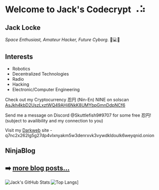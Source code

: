 # Welcome to Jack's Codecrypt ⠠⠵
## Jack Locke
*Space Enthusiast, Amateur Hacker, Future Cyborg.* 🚀💻🤖

## Interests
- Robotics
- Decentralized Technologies
- Radio
- Hacking
- Electronic/Computer Engineering 

Check out my Cryptocurrency 忍円 (Nin-En) NINE on solscan
[AsJkh4kbD2UszLxztWQ49AHj6NkK8UMYbpGmnDdpNCf6](https://solscan.io/token/AsJkh4kbD2UszLxztWQ49AHj6NkK8UMYbpGmnDdpNCf6)

Send me a message on Discord @Skuttlefish9#9707 for some free 忍円! 
(subject to availibility and my connection to you)

Visit my [Darkweb](q7nc2x262lg5g27dp4vlxnyakm5w3denrxvk3vywdkldoulk6weyqnid.onion) site - q7nc2x262lg5g27dp4vlxnyakm5w3denrxvk3vywdkldoulk6weyqnid.onion

## NinjaBlog

➡️ [more blog posts...](https://ninjajoe9.github.io/)
---

<img align="left" alt="Jack's GitHub Stats" src="https://github-readme-stats.vercel.app/api?username=ninjajoe9&show_icons=true&theme=dark" />

![Top Langs](https://github-readme-stats.vercel.app/api/top-langs/?username=ninjajoe9&layout=compact)]
